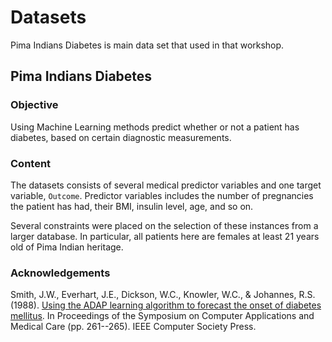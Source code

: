 
# Datasets

Pima Indians Diabetes is main data set that used in that workshop.


## Pima Indians Diabetes

### Objective

Using Machine Learning methods predict whether or not a patient has diabetes, based on certain diagnostic measurements. 

### Content

The datasets consists of several medical predictor variables and one target variable, `Outcome`. Predictor variables includes the number of pregnancies the patient has had, their BMI, insulin level, age, and so on.

Several constraints were placed on the selection of these instances from a larger database. In particular, all patients here are females at least 21 years old of Pima Indian heritage.

### Acknowledgements

Smith, J.W., Everhart, J.E., Dickson, W.C., Knowler, W.C., & Johannes, R.S. (1988). [Using the ADAP learning algorithm to forecast the onset of diabetes mellitus](http://rexa.info/paper/04587c10a7c92baa01948f71f2513d5928fe8e81). In Proceedings of the Symposium on Computer Applications and Medical Care (pp. 261--265). IEEE Computer Society Press.

